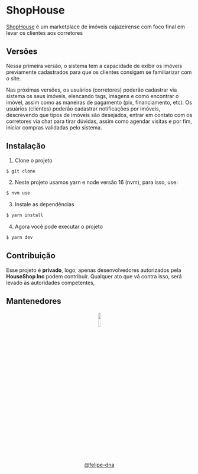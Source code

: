 # ShopHouse

<a href="https://shop-house-app.herokuapp.com/" target="__blank">ShopHouse</a> é um marketplace de imóveis cajazeirense com foco final em levar os clientes aos corretores

## Versões

Nessa primeira versão, o sistema tem a capacidade de exibir os imóveis previamente cadastrados para que os clientes 
consigam se familiarizar com o site.

Nas próximas versões, os usuários (corretores) poderão cadastrar via sistema os seus imóveis, elencando tags, imagens e
como encontrar o imóvel, assim como as maneiras de pagamento (pix, financiamento, etc). Os usuários (clientes) poderão
cadastrar notificações por imóveis, descrevendo que tipos de imóveis são desejados, entrar em contato com os corretores 
via chat para tirar dúvidas, assim como agendar visitas e por fim, iniciar compras validadas pelo sistema.

## Instalação

1) Clone o projeto

```sh
$ git clone 
```

2) Neste projeto usamos yarn e node versão 16 (nvm), para isso, use:

```sh
$ nvm use
```

3) Instale as dependências

```sh
$ yarn install
```

4) Agora você pode executar o projeto

```sh
$ yarn dev
```

## Contribuição

Esse projeto é **privado**, logo, apenas desenvolvedores autorizados pela **HouseShop Inc** podem contribuir. Qualquer 
ato que vá contra isso, será levado às autoridades competentes,

## Mantenedores

<div align="center">
<img src="https://avatars1.githubusercontent.com/u/33638130?s=460&u=b32819fd3bbc3fcbff777e1f7a90ce68cd2b63a0&v=4" width="10%" height="10%" style="border-radius: 50%;"  alt="">
<br/>

[@felipe-dna](mailto:felipedavidamador@gmailcom)
</div>